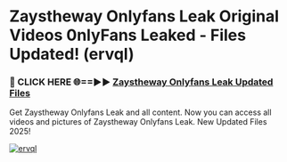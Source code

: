 # Zaystheway Onlyfans Leak Original Videos 0nlyFans Leaked - Files Updated! (ervql)

<h3>🔴 CLICK HERE 🌐==►► <a href="https://tinyurl.com/x26r9saj" rel="nofollow">Zaystheway Onlyfans Leak Updated Files</a></h3>

Get Zaystheway Onlyfans Leak and all content. Now you can access all videos and pictures of Zaystheway Onlyfans Leak. New Updated Files 2025!

[![ervql](https://i.imgur.com/LkgZPqh.gif)](https://tinyurl.com/x26r9saj)
